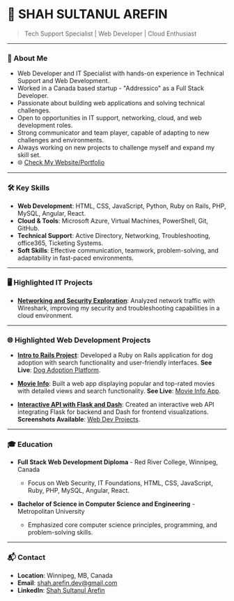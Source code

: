# 🎯 SHAH SULTANUL AREFIN

> Tech Support Specialist | Web Developer | Cloud Enthusiast

---

### 🚀 About Me

- Web Developer and IT Specialist with hands-on experience in Technical Support and Web Development.
- Worked in a Canada based startup - "Addressico" as a Full Stack Developer.
- Passionate about building web applications and solving technical challenges.
- Open to opportunities in IT support, networking, cloud, and web development roles.
- Strong communicator and team player, capable of adapting to new challenges and environments.
- Always working on new projects to challenge myself and expand my skill set.
- 🌐 [Check My Website/Portfolio](https://tanweer-dot-dev.vercel.app)

---

### 🛠️ Key Skills

- **Web Development**: HTML, CSS, JavaScript, Python, Ruby on Rails, PHP, MySQL, Angular, React.
- **Cloud & Tools**: Microsoft Azure, Virtual Machines, PowerShell, Git, GitHub.
- **Technical Support**: Active Directory, Networking, Troubleshooting, office365, Ticketing Systems.
- **Soft Skills**: Effective communication, teamwork, problem-solving, and adaptability in fast-paced environments.

---

### 🖥️ Highlighted IT Projects

- **[Networking and Security Exploration](https://github.com/shahsarefin/Networking-and-Security-Exploration-on-Azure)**:
  Analyzed network traffic with Wireshark, improving my security and troubleshooting capabilities in a cloud environment.

---

### 🌐 Highlighted Web Development Projects

- **[Intro to Rails Project](https://github.com/shahsarefin/Intro-To-Rails-Project-Shah)**:
  Developed a Ruby on Rails application for dog adoption with search functionality and user-friendly interfaces. 
  **See Live**: [Dog Adoption Platform](https://intro-to-rails-project-shah.fly.dev/).

- **[Movie Info](https://github.com/shahsarefin/movie-info)**:
  Built a web app displaying popular and top-rated movies with detailed views and search functionality.
  **See Live**: [Movie Info App](https://movie-info-shah.vercel.app/).

- **[Interactive API with Flask and Dash](https://github.com/shahsarefin/Interactive-API-Flask-Dash)**:
  Created an interactive web API integrating Flask for backend and Dash for frontend visualizations.
  **Screenshots Available**: [Web Dev Projects](https://tanweer-dot-dev.vercel.app/web-dev-projects.html).

---

### 🎓 Education

- **Full Stack Web Development Diploma** - Red River College, Winnipeg, Canada
  - Focus on Web Security, IT Foundations, HTML, CSS, JavaScript, Ruby, PHP, MySQL, Angular, React.
  
- **Bachelor of Science in Computer Science and Engineering** - Metropolitan University
  - Emphasized core computer science principles, programming, and problem-solving skills.

---

### 📬 Contact

- **Location**: Winnipeg, MB, Canada
- **Email**: [shah.arefin.dev@gmail.com](mailto:shah.arefin.dev@gmail.com)
- **LinkedIn**: [Shah Sultanul Arefin](https://www.linkedin.com/in/shahsarefin)
